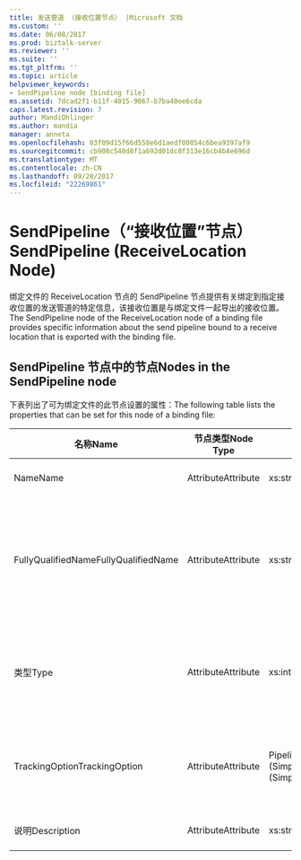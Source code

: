 ```yaml
---
title: 发送管道 （接收位置节点） |Microsoft 文档
ms.custom: ''
ms.date: 06/08/2017
ms.prod: biztalk-server
ms.reviewer: ''
ms.suite: ''
ms.tgt_pltfrm: ''
ms.topic: article
helpviewer_keywords:
- SendPipeline node [binding file]
ms.assetid: 7dcad2f1-b11f-4015-9067-b7ba40ee6cda
caps.latest.revision: 7
author: MandiOhlinger
ms.author: mandia
manager: anneta
ms.openlocfilehash: 03f09d15f66d558e6d1aedf00054c6bea9397af9
ms.sourcegitcommit: cb908c540d8f1a692d01dc8f313e16cb4b4e696d
ms.translationtype: MT
ms.contentlocale: zh-CN
ms.lasthandoff: 09/20/2017
ms.locfileid: "22269861"
---
```

# <a name="sendpipeline-receivelocation-node"></a><span data-ttu-id="2911a-102">SendPipeline（“接收位置”节点）</span><span class="sxs-lookup"><span data-stu-id="2911a-102">SendPipeline (ReceiveLocation Node)</span></span>
<span data-ttu-id="2911a-103">绑定文件的 ReceiveLocation 节点的 SendPipeline 节点提供有关绑定到指定接收位置的发送管道的特定信息，该接收位置是与绑定文件一起导出的接收位置。</span><span class="sxs-lookup"><span data-stu-id="2911a-103">The SendPipeline node of the ReceiveLocation node of a binding file provides specific information about the send pipeline bound to a receive location that is exported with the binding file.</span></span>  
  
## <a name="nodes-in-the-sendpipeline-node"></a><span data-ttu-id="2911a-104">SendPipeline 节点中的节点</span><span class="sxs-lookup"><span data-stu-id="2911a-104">Nodes in the SendPipeline node</span></span>  
 <span data-ttu-id="2911a-105">下表列出了可为绑定文件的此节点设置的属性：</span><span class="sxs-lookup"><span data-stu-id="2911a-105">The following table lists the properties that can be set for this node of a binding file:</span></span>  
  
|<span data-ttu-id="2911a-106">**名称**</span><span class="sxs-lookup"><span data-stu-id="2911a-106">**Name**</span></span>|<span data-ttu-id="2911a-107">**节点类型**</span><span class="sxs-lookup"><span data-stu-id="2911a-107">**Node Type**</span></span>|<span data-ttu-id="2911a-108">**数据类型**</span><span class="sxs-lookup"><span data-stu-id="2911a-108">**Data Type**</span></span>|<span data-ttu-id="2911a-109">**Description**</span><span class="sxs-lookup"><span data-stu-id="2911a-109">**Description**</span></span>|<span data-ttu-id="2911a-110">**限制**</span><span class="sxs-lookup"><span data-stu-id="2911a-110">**Restrictions**</span></span>|<span data-ttu-id="2911a-111">**注释**</span><span class="sxs-lookup"><span data-stu-id="2911a-111">**Comments**</span></span>|  
|--------------|-------------------|-------------------|---------------------|----------------------|------------------|  
|<span data-ttu-id="2911a-112">Name</span><span class="sxs-lookup"><span data-stu-id="2911a-112">Name</span></span>|<span data-ttu-id="2911a-113">Attribute</span><span class="sxs-lookup"><span data-stu-id="2911a-113">Attribute</span></span>|<span data-ttu-id="2911a-114">xs:string</span><span class="sxs-lookup"><span data-stu-id="2911a-114">xs:string</span></span>|<span data-ttu-id="2911a-115">指定发送管道的名称。</span><span class="sxs-lookup"><span data-stu-id="2911a-115">Specifies the name of the send pipeline.</span></span>|<span data-ttu-id="2911a-116">可选</span><span class="sxs-lookup"><span data-stu-id="2911a-116">Not required</span></span>|<span data-ttu-id="2911a-117">默认值：空</span><span class="sxs-lookup"><span data-stu-id="2911a-117">Default value: empty</span></span>|  
|<span data-ttu-id="2911a-118">FullyQualifiedName</span><span class="sxs-lookup"><span data-stu-id="2911a-118">FullyQualifiedName</span></span>|<span data-ttu-id="2911a-119">Attribute</span><span class="sxs-lookup"><span data-stu-id="2911a-119">Attribute</span></span>|<span data-ttu-id="2911a-120">xs:string</span><span class="sxs-lookup"><span data-stu-id="2911a-120">xs:string</span></span>|<span data-ttu-id="2911a-121">指定管道的完全限定名，其中包括程序集（管道作为该程序集的一部分部署）的名称。</span><span class="sxs-lookup"><span data-stu-id="2911a-121">Specifies the fully qualified name of the pipeline, which includes the name of the assembly that the pipeline was deployed as a part of</span></span>|<span data-ttu-id="2911a-122">可选</span><span class="sxs-lookup"><span data-stu-id="2911a-122">Not required</span></span>|<span data-ttu-id="2911a-123">默认值：空</span><span class="sxs-lookup"><span data-stu-id="2911a-123">Default value: empty</span></span>|  
|<span data-ttu-id="2911a-124">类型</span><span class="sxs-lookup"><span data-stu-id="2911a-124">Type</span></span>|<span data-ttu-id="2911a-125">Attribute</span><span class="sxs-lookup"><span data-stu-id="2911a-125">Attribute</span></span>|<span data-ttu-id="2911a-126">xs:int</span><span class="sxs-lookup"><span data-stu-id="2911a-126">xs:int</span></span>|<span data-ttu-id="2911a-127">指定管道的类型。</span><span class="sxs-lookup"><span data-stu-id="2911a-127">Specifies the type of pipeline.</span></span>|<span data-ttu-id="2911a-128">Required</span><span class="sxs-lookup"><span data-stu-id="2911a-128">Required</span></span>|<span data-ttu-id="2911a-129">默认值：无</span><span class="sxs-lookup"><span data-stu-id="2911a-129">Default value: none</span></span><br /><br /> <span data-ttu-id="2911a-130">可能的值记录在</span><span class="sxs-lookup"><span data-stu-id="2911a-130">Possible values are documented in the</span></span><br /><br /> <span data-ttu-id="2911a-131">[Microsoft.BizTalk.ExplorerOM.PipelineType](http://msdn.microsoft.com/library/microsoft.biztalk.explorerom.pipelinetype.aspx)枚举。</span><span class="sxs-lookup"><span data-stu-id="2911a-131">[Microsoft.BizTalk.ExplorerOM.PipelineType](http://msdn.microsoft.com/library/microsoft.biztalk.explorerom.pipelinetype.aspx) enumeration.</span></span>|  
|<span data-ttu-id="2911a-132">TrackingOption</span><span class="sxs-lookup"><span data-stu-id="2911a-132">TrackingOption</span></span>|<span data-ttu-id="2911a-133">Attribute</span><span class="sxs-lookup"><span data-stu-id="2911a-133">Attribute</span></span>|<span data-ttu-id="2911a-134">PipelineTrackingTypes (SimpleType)</span><span class="sxs-lookup"><span data-stu-id="2911a-134">PipelineTrackingTypes (SimpleType)</span></span>|<span data-ttu-id="2911a-135">指定管道的跟踪选项。</span><span class="sxs-lookup"><span data-stu-id="2911a-135">Specifies the tracking options for the pipeline.</span></span>|<span data-ttu-id="2911a-136">Required</span><span class="sxs-lookup"><span data-stu-id="2911a-136">Required</span></span>|<span data-ttu-id="2911a-137">默认值：无</span><span class="sxs-lookup"><span data-stu-id="2911a-137">Default value: none</span></span><br /><br /> <span data-ttu-id="2911a-138">可能的值记录在 [Microsoft.BizTalk.ExplorerOM.PipelineTrackingTypes](http://msdn.microsoft.com/library/microsoft.biztalk.explorerom.pipelinetrackingtypes.aspx) 枚举中。</span><span class="sxs-lookup"><span data-stu-id="2911a-138">Possible values are documented in the [Microsoft.BizTalk.ExplorerOM.PipelineTrackingTypes](http://msdn.microsoft.com/library/microsoft.biztalk.explorerom.pipelinetrackingtypes.aspx) enumeration.</span></span>|  
|<span data-ttu-id="2911a-139">说明</span><span class="sxs-lookup"><span data-stu-id="2911a-139">Description</span></span>|<span data-ttu-id="2911a-140">Attribute</span><span class="sxs-lookup"><span data-stu-id="2911a-140">Attribute</span></span>|<span data-ttu-id="2911a-141">xs:string</span><span class="sxs-lookup"><span data-stu-id="2911a-141">xs:string</span></span>|<span data-ttu-id="2911a-142">指定发送管道的说明。</span><span class="sxs-lookup"><span data-stu-id="2911a-142">Specifies a description for the send pipeline.</span></span>|<span data-ttu-id="2911a-143">可选</span><span class="sxs-lookup"><span data-stu-id="2911a-143">Not required</span></span>|<span data-ttu-id="2911a-144">默认值：空</span><span class="sxs-lookup"><span data-stu-id="2911a-144">Default value: empty</span></span>|